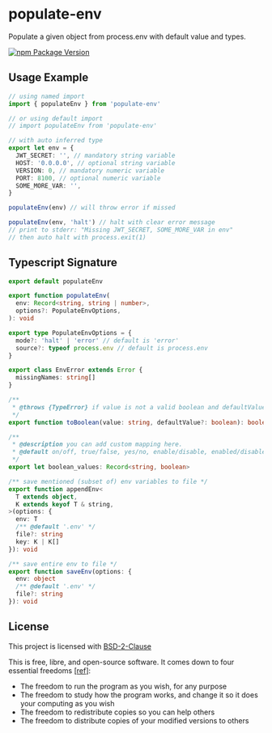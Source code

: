 # populate-env

Populate a given object from process.env with default value and types.

[![npm Package Version](https://img.shields.io/npm/v/populate-env.svg)](https://www.npmjs.com/package/populate-env)

## Usage Example

```typescript
// using named import
import { populateEnv } from 'populate-env'

// or using default import
// import populateEnv from 'populate-env'

// with auto inferred type
export let env = {
  JWT_SECRET: '', // mandatory string variable
  HOST: '0.0.0.0', // optional string variable
  VERSION: 0, // mandatory numeric variable
  PORT: 8100, // optional numeric variable
  SOME_MORE_VAR: '',
}

populateEnv(env) // will throw error if missed

populateEnv(env, 'halt') // halt with clear error message
// print to stderr: "Missing JWT_SECRET, SOME_MORE_VAR in env"
// then auto halt with process.exit(1)
```

## Typescript Signature

```typescript
export default populateEnv

export function populateEnv(
  env: Record<string, string | number>,
  options?: PopulateEnvOptions,
): void

export type PopulateEnvOptions = {
  mode?: 'halt' | 'error' // default is 'error'
  source?: typeof process.env // default is process.env
}

export class EnvError extends Error {
  missingNames: string[]
}

/**
 * @throws {TypeError} if value is not a valid boolean and defaultValue is not provided
 */
export function toBoolean(value: string, defaultValue?: boolean): boolean

/**
 * @description you can add custom mapping here.
 * @default on/off, true/false, yes/no, enable/disable, enabled/disabled
 */
export let boolean_values: Record<string, boolean>

/** save mentioned (subset of) env variables to file */
export function appendEnv<
  T extends object,
  K extends keyof T & string,
>(options: {
  env: T
  /** @default '.env' */
  file?: string
  key: K | K[]
}): void

/** save entire env to file */
export function saveEnv(options: {
  env: object
  /** @default '.env' */
  file?: string
}): void
```

## License

This project is licensed with [BSD-2-Clause](./LICENSE)

This is free, libre, and open-source software. It comes down to four essential freedoms [[ref]](https://seirdy.one/2021/01/27/whatsapp-and-the-domestication-of-users.html#fnref:2):

- The freedom to run the program as you wish, for any purpose
- The freedom to study how the program works, and change it so it does your computing as you wish
- The freedom to redistribute copies so you can help others
- The freedom to distribute copies of your modified versions to others
